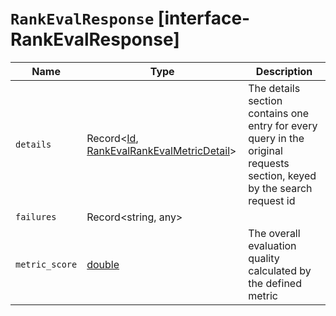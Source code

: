 # `RankEvalResponse` [interface-RankEvalResponse]

| Name | Type | Description |
| - | - | - |
| `details` | Record<[Id](./Id.md), [RankEvalRankEvalMetricDetail](./RankEvalRankEvalMetricDetail.md)> | The details section contains one entry for every query in the original requests section, keyed by the search request id |
| `failures` | Record<string, any> | &nbsp; |
| `metric_score` | [double](./double.md) | The overall evaluation quality calculated by the defined metric |
